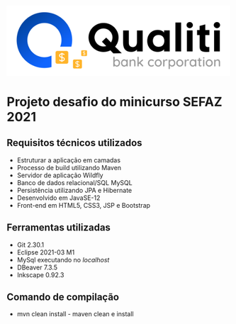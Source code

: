 ![Qualiti Bank Corporation](https://github.com/ilanmargolis/QualitiBank/blob/master/WebContent/images/logomarca.png)


# Projeto desafio do minicurso SEFAZ 2021 

## Requisitos técnicos utilizados
* Estruturar a aplicação em camadas
* Processo de build utilizando Maven
* Servidor de aplicação Wildfly
* Banco de dados relacional/SQL MySQL
* Persistência utilizando JPA e Hibernate
* Desenvolvido em JavaSE-12
* Front-end em HTML5, CSS3, JSP e Bootstrap

## Ferramentas utilizadas
* Git 2.30.1
* Eclipse 2021-03 M1
* MySql executando no *localhost*
* DBeaver 7.3.5
* Inkscape 0.92.3

## Comando de compilação
* mvn clean install - maven clean e install

